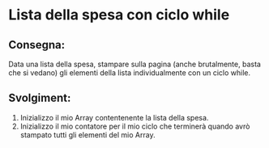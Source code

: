 Lista della spesa con ciclo while
===

## Consegna:
Data una lista della spesa, stampare sulla pagina (anche brutalmente, basta che si vedano) gli elementi della lista individualmente con un ciclo while.

## Svolgiment:
1. Inizializzo il mio Array contentenente la lista della spesa.
1. Inizializzo il mio contatore per il mio ciclo che terminerà quando avrò stampato tutti gli elementi del mio Array.

